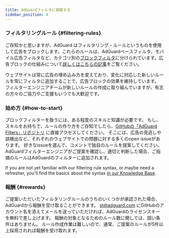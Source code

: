 ```yaml
---
title: AdGuardフィルタに貢献する
sidebar_position: 4
---
```


### フィルタリングルール {#filtering-rules}

ご存知かと思いますが、AdGuard はフィルタリング・ルールというものを使用して広告をブロックします。これらのルールは、AdGuardベースフィルタ、モバイル広告フィルタなど、カテゴリ別の[ブロックフィルタ](/general/ad-filtering/adguard-filters)に分けられています。広告ブロックの仕組みについて[詳しくはこちらの記事](/general/ad-filtering/how-ad-blocking-works)をご覧ください。

ウェブサイトは常に広告の埋め込み方を変えており、変化に対応した新しいルールを常にフィルタに追加することで、広告ブロックの効果を維持しています。 フィルターエンジニアチームが新しいルールの作成に取り組んでいますが、有志の方々のご協力やご支援もいつでも大歓迎です。

### 始め方 {#how-to-start}

ブロックフィルターを扱うには、ある程度のスキルと知識が必要です。 もし、スキルをお持ちで、ルールの作り方をご存知でしたら、[GitHubの「AdGuard Filters」リポジトリ](https://github.com/AdguardTeam/AdguardFilters) に直接アクセスしてください。 そこには、広告の見逃しや誤検出など、それぞれのウェブサイトでの問題に対する多くのopen issueがあります。 好きなissueを選んで、コメントで独自のルールを提案してください。 AdGuardフィルターエンジニアがご提案を確認し、適切と判断した場合、ご指摘のルールはAdGuardのフィルターに追加されます。

If you are not yet familiar with our filtering rule syntax, or maybe need a refresher, you'll find the basics about the syntax [in our Knowledge Base](/general/ad-filtering/create-own-filters).

### 報酬 {#rewards}

ご提案いただいたフィルタリングルールのうちのいくつかが承認された場合、AdGuardから報酬を受け取ることができます。 [st@adguard.com](mailto:st@adguard.com) にGitHubのアカウント名を添えてメールを送っていただければ、AdGuardのライセンスキーを無料で差し上げます。 報酬の対象となるためのルール数に関しては、固い条件はありません。 ルール作成作業は難しいので、通常、ご提案のルールが5件以上採用されれば報酬を受け取れます。
